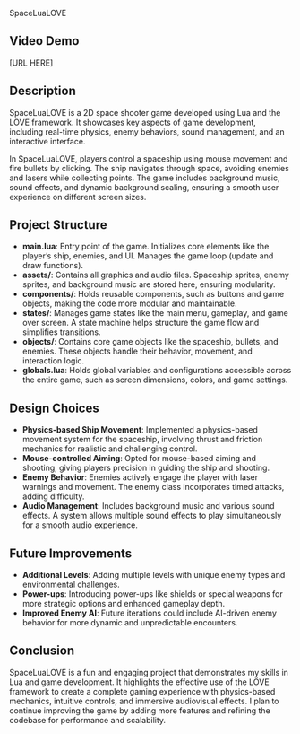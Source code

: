 SpaceLuaLOVE
## Video Demo
[URL HERE]

## Description
SpaceLuaLOVE is a 2D space shooter game developed using Lua and the LÖVE framework. It showcases key aspects of game development, including real-time physics, enemy behaviors, sound management, and an interactive interface.

In SpaceLuaLOVE, players control a spaceship using mouse movement and fire bullets by clicking. The ship navigates through space, avoiding enemies and lasers while collecting points. The game includes background music, sound effects, and dynamic background scaling, ensuring a smooth user experience on different screen sizes.

## Project Structure
- **main.lua**: Entry point of the game. Initializes core elements like the player’s ship, enemies, and UI. Manages the game loop (update and draw functions).
- **assets/**: Contains all graphics and audio files. Spaceship sprites, enemy sprites, and background music are stored here, ensuring modularity.
- **components/**: Holds reusable components, such as buttons and game objects, making the code more modular and maintainable.
- **states/**: Manages game states like the main menu, gameplay, and game over screen. A state machine helps structure the game flow and simplifies transitions.
- **objects/**: Contains core game objects like the spaceship, bullets, and enemies. These objects handle their behavior, movement, and interaction logic.
- **globals.lua**: Holds global variables and configurations accessible across the entire game, such as screen dimensions, colors, and game settings.

## Design Choices
- **Physics-based Ship Movement**: Implemented a physics-based movement system for the spaceship, involving thrust and friction mechanics for realistic and challenging control.
- **Mouse-controlled Aiming**: Opted for mouse-based aiming and shooting, giving players precision in guiding the ship and shooting.
- **Enemy Behavior**: Enemies actively engage the player with laser warnings and movement. The enemy class incorporates timed attacks, adding difficulty.
- **Audio Management**: Includes background music and various sound effects. A system allows multiple sound effects to play simultaneously for a smooth audio experience.

## Future Improvements
- **Additional Levels**: Adding multiple levels with unique enemy types and environmental challenges.
- **Power-ups**: Introducing power-ups like shields or special weapons for more strategic options and enhanced gameplay depth.
- **Improved Enemy AI**: Future iterations could include AI-driven enemy behavior for more dynamic and unpredictable encounters.

## Conclusion
SpaceLuaLOVE is a fun and engaging project that demonstrates my skills in Lua and game development. It highlights the effective use of the LÖVE framework to create a complete gaming experience with physics-based mechanics, intuitive controls, and immersive audiovisual effects. I plan to continue improving the game by adding more features and refining the codebase for performance and scalability.
